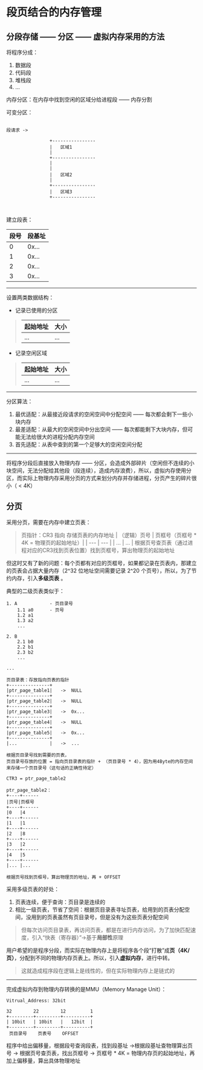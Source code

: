 # 段页结合的内存管理


## 分段存储 —— 分区 —— 虚拟内存采用的方法


将程序分成：
1. 数据段
2. 代码段
3. 堆栈段
4. ...

内存分区：在内存中找到空闲的区域分给进程段 —— 内存分割

可变分区：

```shell

段请求 -> 

                +----------------
                |   区域1
                |
                +----------------
                |
                |
                |   区域2
                |
                +----------------
                |   区域3
                +----------------

        

```


建立段表：

|   段号    |   段基址  |
|   ---     |   ---     |
|   0       |   0x...   |
|   1       |   0x...   |
|   2       |   0x...   |
|   3       |   0x...   |

---

设置两类数据结构：

- 记录已使用的分区

> |   起始地址    |   大小    |
> |   ---         |   ---     |
> |   ...         |   ...     |

- 记录空闲区域

> |   起始地址    |   大小    |
> |   ---         |   ---     |
> |   ...         |   ...     |

---

分区算法：

1. 最优适配：从最接近段请求的空闲空间中分配空间 —— 每次都会剩下一些小块内存
2. 最差适配：从最大的空闲空间中分出空间 —— 每次都能剩下大块内存，但可能无法给很大的进程分配内存空间
3. 首先适配：从表中查到的第一个足够大的空闲空间分配

---

将程序分段后直接放入物理内存 —— 分区，会造成外部碎片（空闲但不连续的小块空间，无法分配给其他段（段连续），造成内存浪费），所以，虚拟内存使用分区，而实际上物理内存采用分页的方式来划分内存并存储进程，分页产生的碎片很小（ < 4K）


## 分页

采用分页，需要在内存中建立页表：

> 页指针：CR3 指向 存储页表的内存地址
> |   （逻辑）页号    |   页框号（页框号 * 4K = 物理页的起始地址）|
> |   ---             |   ---                                     |
> |   ...             |   ...                                     |
> 根据页号查页表（通过进程对应的CR3找到页表位置）找到页框号，算出物理页的起始地址

但这时又有了新的问题：每个页都有对应的页框号，如果都记录在页表内，那建立的页表会占据大量内存（2^32 位地址空间需要记录 2^20 个页号），所以，为了节约内存，引入**多级页表** 。

典型的二级页表类似于：
```shell
1. A            - 页目录号
    1.1 a0      - 页号
    1.2 a1
    1.3 a2
    ...

2. B
    2.1 b0
    2.2 b1
    2.3 b2
    ...

...

```

```shell
页目录表：存放指向页表的指针
+---------------+
|ptr_page_table1|   ->  NULL
+---------------+
|ptr_page_table2|   ->  NULL
+---------------+
|ptr_page_table3|   ->  0x...
+---------------+
|ptr_page_table4|   ->  NULL
+---------------+
|ptr_page_table5|   ->  0x...
+---------------+
|...            |   ->  ...

根据页目录号找到需要的页表，
页目录号存放的位置 = 指向页目录表的指针 + （页目录号 * 4），因为用4Byte的内存空间来存储一个页目录号（这句话的正确性待定）

CTR3 = ptr_page_table2

ptr_page_table2：
+----+------
|页号|页框号
+----+------
|0   |4     
+----+------
|1   |1     
+----+------
|2   |8     
+----+------
|3   |2     
+----+------
|4   |5     
+----+------
|... |...   

根据页号找到页框号，算出物理页的地址，再 + OFFSET

```

采用多级页表的好处：
1. 页表连续，便于查询：页目录是连续的
2. 相比一级页表，节省了空间：根据页目录表寻址页表，给用到的页表分配空间，没用到的页表虽然有页目录号，但是没有为这些页表分配空间

> 但每次访问页目录表，再访问页表，都是在进行内存访问，为了加快匹配速度，引入“快表（寄存器）”->基于**局部性**原理


用户希望的是程序分段，而实际在物理内存上是将程序各个段“打散”成**页（4K/页）**，分配到不同的物理内存页表上。所以，引入**虚拟内存**，进行中转。

> 这就造成程序段在逻辑上是线性的，但在实际物理内存上是链式的

---

完成虚拟内存到物理内存转换的是MMU（Memory Manage Unit）：


```shell
Vitrual_Address: 32bit

32        22        12         1
+---------+---------+----------+
| 10bit   | 10bit   |   12bit  |
+---------+---------+----------+
 页目录号    页表号    OFFSET
```

程序中给出偏移量，根据段号查询段表，找到段基址 ->根据段基址查物理算出页号 -> 根据页号查页表，找出页框号 -> 页框号 * 4K = 物理内存页的起始地址，再加上偏移量，算出具体物理地址
